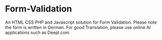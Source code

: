 # Form-Validation
An HTML CSS PHP and Javascript solution for Form Validation.
Please note the form is written in German. For good Translation, please use online AI applications such as Deepl.com
